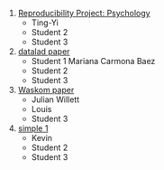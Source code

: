 
1. [Reproducibility Project: Psychology](https://osf.io/ytpuq/wiki/home/)
	- Ting-Yi
	- Student 2
	- Student 3
2. [datalad paper](http://handbook.datalad.org/en/latest/usecases/reproducible_neuroimaging_analysis.html)
	- Student 1 Mariana Carmona Baez
	- Student 2
	- Student 3
3. [Waskom paper](https://github.com/WagnerLabPapers/Waskom_JNeurosci_2014)
	- Julian Willett
	- Louis
	- Student 3
4. [simple 1](https://f1000research.com/articles/6-124/v2)
	- Kevin
	- Student 2
	- Student 3
